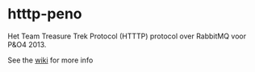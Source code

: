 htttp-peno
==========

Het Team Treasure Trek Protocol (HTTTP) protocol over RabbitMQ voor P&amp;O4 2013.

See the [wiki](https://github.com/tgoossens/htttp-peno/wiki) for more info
